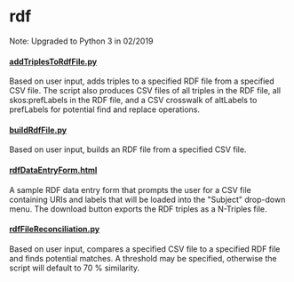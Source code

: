 # rdf

Note: Upgraded to Python 3 in 02/2019

#### [addTriplesToRdfFile.py](addTriplesToRdfFile.py)
Based on user input, adds triples to a specified RDF file from a specified CSV file. The script also produces CSV files of all triples in the RDF file, all skos:prefLabels in the RDF file, and a CSV crosswalk of altLabels to prefLabels for potential find and replace operations.

#### [buildRdfFile.py](buildRdfFile.py)
Based on user input, builds an RDF file from a specified CSV file.

#### [rdfDataEntryForm.html](rdfDataEntryForm.html)
A sample RDF data entry form that prompts the user for a CSV file containing URIs and labels that will be loaded into the "Subject" drop-down menu. The download button exports the RDF triples as a N-Triples file.

#### [rdfFileReconciliation.py](rdfFileReconciliation.py)
Based on user input, compares a specified CSV file to a specified RDF file and finds potential matches. A threshold may be specified, otherwise the script will default to 70 % similarity.
